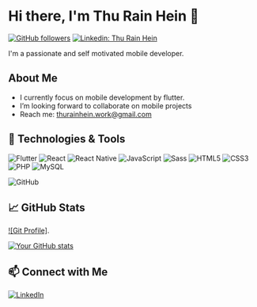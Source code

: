 
# Hi there, I'm Thu Rain Hein 👋

[![GitHub followers](https://img.shields.io/github/followers/nashxHein2003?label=Follow&style=social)](https://github.com/nashxHein2003/?tab=followers)
[![Linkedin: Thu Rain Hein](https://img.shields.io/badge/-thurainhein-blue?style=flat-square&logo=Linkedin&logoColor=white&link=https://www.linkedin.com/in/thurainhein/)]([https://www.linkedin.com/in/thurainhein/](https://www.linkedin.com/in/thu-rain-hein-67b125286?lipi=urn%3Ali%3Apage%3Ad_flagship3_profile_view_base_contact_details%3BRP68FrfZS9a6KLHRX5neeQ%3D%3D))

I'm a passionate and self motivated mobile developer.

## About Me

-  I currently focus on mobile development by flutter.
-  I’m looking forward to collaborate on mobile projects
-  Reach me: thurainhein.work@gmail.com

## 🔧 Technologies & Tools

![Flutter](https://img.shields.io/badge/-Flutter-02569B?style=flat-square&logo=flutter&logoColor=white)
![React](https://img.shields.io/badge/-React-61DAFB?style=flat-square&logo=react&logoColor=white)
![React Native](https://img.shields.io/badge/-React%20Native-61DAFB?style=flat-square&logo=react&logoColor=white)
![JavaScript](https://img.shields.io/badge/-JavaScript-F7DF1E?style=flat-square&logo=javascript&logoColor=black)
![Sass](https://img.shields.io/badge/-Sass-CC6699?style=flat-square&logo=sass&logoColor=white)
![HTML5](https://img.shields.io/badge/-HTML5-E34F26?style=flat-square&logo=html5&logoColor=white)
![CSS3](https://img.shields.io/badge/-CSS3-1572B6?style=flat-square&logo=css3&logoColor=white)
![PHP](https://img.shields.io/badge/-PHP-777BB4?style=flat-square&logo=php&logoColor=white)
![MySQL](https://img.shields.io/badge/-MySQL-4479A1?style=flat-square&logo=mysql&logoColor=white)

![GitHub](https://img.shields.io/badge/-GitHub-black?style=flat-square&logo=github)

## 📈 GitHub Stats
[![Git Profile]](https://git-wrapped.com/profiles/nashxHein2003).

[![Your GitHub stats](https://github-readme-stats.vercel.app/api?username=nashxHein2003&show_icons=true&theme=radical)](https://github.com/nashxHein2003)


## 📫 Connect with Me

[![LinkedIn](https://img.shields.io/badge/LinkedIn-Connect-blue?style=for-the-badge&logo=linkedin)]([https://www.linkedin.com/in/thurainhein/](https://www.linkedin.com/in/thu-rain-hein-67b125286?lipi=urn%3Ali%3Apage%3Ad_flagship3_profile_view_base_contact_details%3BRP68FrfZS9a6KLHRX5neeQ%3D%3D))




